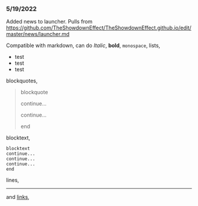 ### 5/19/2022 ###

Added news to launcher. Pulls from https://github.com/TheShowdownEffect/TheShowdownEffect.github.io/edit/master/news/launcher.md

Compatible with markdown, can do *Italic*, **bold**, `monospace`, lists,
 *  test
 *  test
 *  test

blockquotes,

>blockquote
>
>continue...
>
>continue...
>
>end


blocktext,

~~~
blocktext
continue...
continue...
continue...
end
~~~

lines,

---

and [links](https://github.com/TheShowdownEffect/TheShowdownEffect.github.io/edit/master/news/launcher.md),


